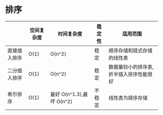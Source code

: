 # 排序 

|  |空间复杂度|时间复杂度|稳定性|适用范围|
|--|----------|---------|-----|-------|
|直接插入排序|O(1) | O(n^2)| 稳定| 顺序存储和链式存储的线性表|
|二分插入排序| O(1)| O(n^2)| 稳定| 数据量较小的排序表,折半插入排序性能很好|
|希尔排序|O(1) | 最好 O(n^1.3),最坏 O(n^2)| 不稳定| 线性表为顺序存储|
